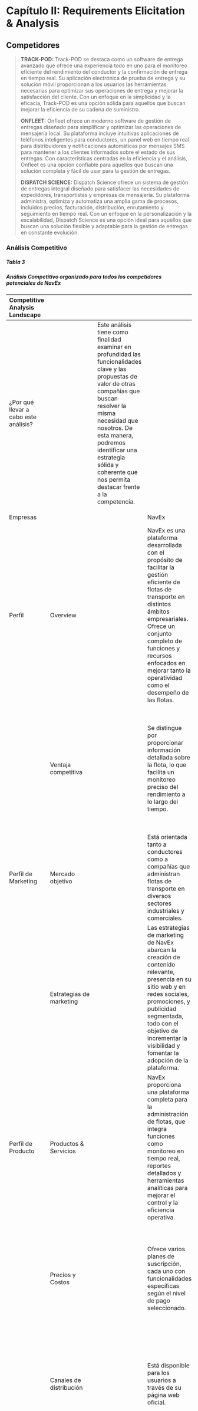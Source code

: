 # Capítulo II: Requirements Elicitation & Analysis

## Competidores

> **TRACK-POD:** Track-POD se destaca como un software de entrega
> avanzado que ofrece una experiencia todo en uno para el monitoreo
> eficiente del rendimiento del conductor y la confirmación de entrega
> en tiempo real. Su aplicación electrónica de prueba de entrega y su
> solución móvil proporcionan a los usuarios las herramientas necesarias
> para optimizar sus operaciones de entrega y mejorar la satisfacción
> del cliente. Con un enfoque en la simplicidad y la eficacia, Track-POD
> es una opción sólida para aquellos que buscan mejorar la eficiencia de
> su cadena de suministro.
>
> **ONFLEET:** Onfleet ofrece un moderno software de gestión de entregas
> diseñado para simplificar y optimizar las operaciones de mensajería
> local. Su plataforma incluye intuitivas aplicaciones de teléfonos
> inteligentes para conductores, un panel web en tiempo real para
> distribuidores y notificaciones automáticas por mensajes SMS para
> mantener a los clientes informados sobre el estado de sus entregas.
> Con características centradas en la eficiencia y el análisis, Onfleet
> es una opción confiable para aquellos que buscan una solución completa
> y fácil de usar para la gestión de entregas.
>
> **DISPATCH SCIENCE:** Dispatch Science ofrece un sistema de gestión de
> entregas integral diseñado para satisfacer las necesidades de
> expedidores, transportistas y empresas de mensajería. Su plataforma
> administra, optimiza y automatiza una amplia gama de procesos,
> incluidos precios, facturación, distribución, enrutamiento y
> seguimiento en tiempo real. Con un enfoque en la personalización y la
> escalabilidad, Dispatch Science es una opción ideal para aquellos que
> buscan una solución flexible y adaptable para la gestión de entregas
> en constante evolución.

### Análisis Competitivo

##### **Tabla 3**

##### *Análisis Competitivo organizado para todos los competidores potenciales de NavEx*

|  Competitive Analysis Landscape |  |  |  |  |  |  |
| :---- | :---- | :---- | :---- | :---- | :---- | :---- |
| ¿Por qué llevar a cabo este análisis? |  | Este análisis tiene como finalidad examinar en profundidad las funcionalidades clave y las propuestas de valor de otras compañías que buscan resolver la misma necesidad que nosotros. De esta manera, podremos identificar una estrategia sólida y coherente que nos permita destacar frente a la competencia.  |  |  |  |  |
|  |  |  |  |  |  |  |
| Empresas |  |  | NavEx | Onfleet | Track-POD | Dispatch Science |
| Perfil | Overview |  | NavEx es una plataforma desarrollada con el propósito de facilitar la gestión eficiente de flotas de transporte en distintos ámbitos empresariales. Ofrece un conjunto completo de funciones y recursos enfocados en mejorar tanto la operatividad como el desempeño de las flotas. | Onfleet es una reconocida plataforma SaaS especializada en la gestión de entregas de última milla. Brinda una solución completa que permite a las empresas administrar de manera eficiente sus operaciones logísticas y el manejo de sus flotas. | Track-POD es una herramienta digital enfocada en la optimización de rutas y trayectos de vehículos, creada para mejorar el rendimiento logístico y aumentar la eficiencia en los procesos de entrega. | Dispatch Science es una solución integral orientada a la administración de entregas, pensada para empresas de transporte y cargadores. Su objetivo es facilitar y automatizar procesos como la gestión de pedidos, la logística de transporte y el monitoreo en tiempo real. |
|  | Ventaja competitiva  |  | Se distingue por proporcionar información detallada sobre la flota, lo que facilita un monitoreo preciso del rendimiento a lo largo del tiempo. | Brinda a los mensajeros una gestión y análisis efectivos de sus entregas locales, lo que mejora la eficiencia operativa y optimiza la satisfacción del cliente. | Ofrece una herramienta avanzada para la planificación de rutas que facilita la organización de múltiples entregas y proporciona una aplicación de prueba de entrega electrónica para los conductores. | Ofrece una solución integral para la gestión de entregas, abarcando desde la planificación hasta el seguimiento en tiempo real, lo que mejora la eficiencia operativa y ayuda a reducir los costos. |
| Perfil de Marketing | Mercado objetivo |  | Está orientada tanto a conductores como a compañías que administran flotas de transporte en diversos sectores industriales y comerciales. | Está centrada en conductores y empresas dedicadas a gestionar entregas en la etapa final del proceso logístico, conocida como última milla. | Está enfocado en conductores y empresas que necesitan una planificación óptima de rutas y gestión logística para sus operaciones de transporte. | Está orientado a cargadores y transportistas que requieren una solución integral para la administración de entregas y operaciones logísticas. |
|  | Estrategias de marketing |  | Las estrategias de marketing de NavEx abarcan la creación de contenido relevante, presencia en su sitio web y en redes sociales, promociones, y publicidad segmentada, todo con el objetivo de incrementar la visibilidad y fomentar la adopción de la plataforma. | Emplea estrategias de marketing de contenido, publicidad digital y redes sociales para promover su plataforma y atraer nuevos clientes. | Se da a conocer mediante marketing de contenido, presencia en línea y publicidad digital, con el objetivo de atraer a conductores y empresas interesados en mejorar su logística de entregas. | Utiliza marketing de contenido, publicidad digital y relaciones públicas para conectar con cargadores y transportistas, y mostrarles el valor de su plataforma. |
| Perfil de Producto | Productos & Servicios |  | NavEx proporciona una plataforma completa para la administración de flotas, que integra funciones como monitoreo en tiempo real, reportes detallados y herramientas analíticas para mejorar el control y la eficiencia operativa. | Ofrece una sólida aplicación móvil junto con una plataforma web para gestionar entregas, incorporando funcionalidades de seguimiento, alertas en tiempo real y análisis de datos. | Proporciona una app móvil enfocada en la optimización de rutas y entregas, complementada con una plataforma web orientada a la administración logística. | Cuenta con una aplicación móvil y una plataforma web completa para la gestión de entregas, que abarca planificación de rutas, monitoreo en tiempo real y elaboración de reportes. |
|  | Precios y Costos |  | Ofrece varios planes de suscripción, cada uno con funcionalidades específicas según el nivel de pago seleccionado. | Presenta una estructura de precios clara, que incluye una opción gratuita y una versión premium destinada a empresas que requieren funciones más avanzadas. | Ofrece una versión gratuita con funcionalidades esenciales, así como una suscripción premium que brinda acceso a herramientas adicionales y soporte prioritario. | Incluye una versión gratuita con funciones limitadas y una suscripción premium que proporciona acceso completo a todas las características, además de soporte especializado. |
|  | Canales de distribución  |  | Está disponible para los usuarios a través de su página web oficial. | Se distribuye a través de plataformas de aplicaciones móviles y su sitio web, asegurando que los usuarios puedan acceder desde diversos dispositivos. | Está accesible en plataformas de aplicaciones móviles y en la web, lo que facilita el acceso de los usuarios desde cualquier dispositivo. | Se distribuye mediante plataformas de aplicaciones móviles y en la web, garantizando una amplia disponibilidad para los usuarios. |
|  Análisis SWOT | Fortalezas |  | \- Actualizaciones periódicas para optimizar la funcionalidad y reforzar la seguridad. | \- Ofrece precios y características de manera clara y accesible. \- Facilita la interacción entre conductores y despachadores. | \- Mejora la eficiencia de las rutas a diario, optimizando cada vez más el proceso. \- Plataforma web y aplicación móvil intuitivas y fáciles de usar. | \- Ofrece la capacidad de gestionar todos los aspectos. \- Proporciona un valor único y excepcional. |
|  | Debilidades |  | \- Falta de algunas funcionalidades específicas que podrían ser esenciales para ciertos usuarios.  | \- La optimización de rutas está enfocada solo en entregas de última milla, lo que no la hace adecuada para todos los tipos de transporte. | \- Restricciones en la cantidad de rutas que se pueden agregar al mismo tiempo. \- Algunas funciones pueden resultar complicadas de usar para usuarios sin experiencia técnica. | \- Algunas funciones pueden ser complejas para usuarios sin conocimientos técnicos. \- La amplia variedad de características puede resultar abrumadora para los usuarios novatos. |
|  | Oportunidades |  | \- Expansión hacia otras áreas de gestión empresarial, como la administración de activos y la logística de almacenes. | \- Optimización constante de la experiencia del usuario y las funcionalidades de la plataforma. | \- Expansión del mercado de entregas y logística impulsada por el crecimiento del comercio electrónico y la creciente demanda de servicios de entrega rápida. | \- Posibilidad de expandirse a nuevos mercados verticales y regionales, aprovechando la flexibilidad de la plataforma. |
|  | Amenazas |  | \- Competencia de empresas consolidadas con una mayor participación de mercado y más recursos. \- Podría demandar actualizaciones constantes para seguir siendo competitivos en el mercado cambiante. | \- Competencia de plataformas de gestión de entregas tanto consolidadas como emergentes. \- Existen otras aplicaciones con precios más bajos. | \- Posible competencia de soluciones logísticas integradas proporcionadas por grandes corporaciones tecnológicas. | \- Riesgo de que competidores más pequeños y ágiles imiten el modelo de negocio. \- Posible alteración de las regulaciones que afectan el transporte y las entregas. |

### 

### Estrategias y tácticas frente a competidores

> Se presenta un estudio del entorno competitivo en el que opera NavEx,
> acompañado de una serie de estrategias iniciales orientadas a
> enfrentar a los competidores, aumentar el valor entregado a los
> usuarios y posicionar a la startup para lograr un crecimiento
> sostenible. A través de un enfoque en la diferenciación, la capacidad
> de adaptación, la expansión del mercado y la colaboración con aliados
> estratégicos, NavEx busca consolidarse como una solución líder e
> innovadora en el ámbito de la gestión de flotas y operaciones
> logísticas.

1.  **Diferenciación del Producto**

- Estrategia: Resaltar los elementos únicos de NavEx que la hacen
  destacar frente a otras plataformas, como el análisis detallado de
  flotas y las mejoras continuas.

- Tácticas: Ejecutar campañas de marketing enfocadas en los atributos
  exclusivos de la plataforma. Realizar presentaciones en vivo y ofrecer
  periodos de prueba sin costo para demostrar su valor agregado a
  potenciales clientes.

2.  **Mejora Constante y Adaptabilidad**

- Estrategia: Permanecer flexible ante los cambios del mercado mediante
  actualizaciones regulares y mejoras continuas.

- Tácticas: Implementar un sistema de retroalimentación directa con los
  usuarios para recoger sugerencias y opiniones. Utilizar analíticas de
  uso para detectar áreas de mejora y aplicar cambios rápidamente.

3.  **Expansión de Mercado**

- Estrategia: Ampliar la base de usuarios y aumentar la participación en
  el mercado a través de una mayor presencia y alcance estratégico.

- Tácticas: Diseñar campañas de marketing digital segmentadas para
  industrias específicas como la logística, transporte corporativo o
  distribución. Participar en ferias, congresos y colaborar con
  organizaciones del sector para aumentar el reconocimiento de marca.

4.  **Alianzas Estratégicas y Colaboración**

- Estrategia: Forjar asociaciones con empresas que ofrezcan servicios
  complementarios para expandir las capacidades y el alcance de NavEx.

- Tácticas: Buscar integraciones con proveedores tecnológicos y de
  servicios logísticos para desarrollar soluciones combinadas.
  Aprovechar oportunidades de co-marketing y co-branding que permitan
  acceder a nuevas audiencias mediante alianzas.

5.  **Optimización de Costos y Valor Percibido**

- Estrategia: Presentar una propuesta de valor sólida y competitiva que
  combine tecnología avanzada con precios atractivos.

- Tácticas: Realizar análisis comparativos con otras plataformas del
  mercado para asegurar que NavEx represente una mejor relación
  calidad-precio. Implementar modelos de precios flexibles y promociones
  que incentiven tanto la adquisición como la fidelización de clientes.

6.  **Innovación y nuevas funcionalidades**

- Estrategia: Mantener un enfoque en la innovación continua mediante el
  desarrollo de nuevas características y servicios que respondan a las
  necesidades del mercado.

- Tácticas: Investigar tendencias tecnológicas y nuevas demandas en la
  industria del transporte. Priorizar el desarrollo de funciones que
  ofrezcan ventajas competitivas y respondan a necesidades emergentes de
  los usuarios.

## Entrevistas

Según lo aclarado por Folgueiras (2016), la entrevista es un tipo y/o
modelo de técnica de recopilación de información, con la cual se busca
obtener datos de forma oral y personalizada sobreopiniones,
acontecimientos, ideas, experiencias y cualquier otro tipo de
información relevante para un objetivo especial, el cual normalmente es
para un caso de estudio o para el proyecto de solución de alguna
problemática presentada.. Tanto si se elabora dentro de una
investigación, como si se diseña al margen de un estudio sistematizado,
tiene unas mismas características y pasos a seguir para mantener la base
primordial de obtención de información relevante y utilizable para el
trabajo.

### Diseño de entrevistas

> Con el objetivo de recopilar y organizar adecuadamente la información
> recabada en las entrevistas, se decidió establecer un banco de
> preguntas diseñado específicamente para nuestro segmento de mercado
> previamente identificado. Este conjunto de preguntas está orientado a
> obtener datos concretos y relevantes, adaptándose tanto al perfil del
> entrevistado como a la problemática investigada, con miras a
> desarrollar una posible solución a través de nuestro producto.

**EMPRESARIOS**

1\. ¿Cuál es su nombre y qué edad tiene? ¿En qué distrito vive?

2\. ¿Cuál es su estado civil? Indicar si tienes hijos.

3\. ¿Cuánto tiempo de experiencia tiene en esa función?

> 4\. ¿Cómo realiza actualmente la gestión de vehículos, conductores y
> rutas en su empresa?
>
> 5\. ¿Qué herramientas o sistemas utiliza actualmente para administrar
> su flota de transporte?

6\. ¿Qué funcionalidades le gustaría ver en una herramienta de gestión
de flotas ideal?

> 7\. ¿Cómo cree que una solución tecnológica podría mejorar la
> eficiencia operativa de su empresa en términos de gestión de flotas?
>
> 8\. ¿Cuáles son sus preocupaciones principales en cuanto a seguridad y
> cumplimiento normativo en la gestión de flotas?
>
> 9\. ¿Qué impacto cree que tendría una solución de gestión de flotas
> eficiente en la rentabilidad de su empresa?
>
> 10\. ¿Qué tan dispuesto estaría a adoptar una nueva solución
> tecnológica para la gestión de flotas en su empresa?
>
> 11\. ¿Qué características específicas le resultarían más útiles para
> mejorar la gestión de su flota?
>
> 12\. ¿Cómo evaluaría el éxito de una solución de gestión de flotas una
> vez implementada en su empresa?
>
> 13\. ¿Tiene alguna experiencia previa con soluciones similares? ¿Qué
> lecciones ha aprendido de esa experiencia?

**TRANSPORTISTAS**

1\. ¿Cuál es su nombre y qué edad tiene? ¿En qué distrito vive?

2\. ¿Cuál es su estado civil? Indicar si tienes hijos.

3\. ¿Para qué empresa trabaja? ¿Y a qué se dedica dentro de la empresa?

4\. ¿Cuánto tiempo de experiencia tiene en esa función?

5\. ¿Qué requisitos pide la empresa para que puedan trabajar en ella?

6\. ¿Cuántos viajes al día realiza un vehículo de la empresa?

7\. ¿Cómo recibe el conductor la información de los viajes que tiene que
realizar?

> 8\. ¿Cómo se comunica la empresa con los conductores de los buses en
> cualquier momento?

9\. ¿Cómo gestionan los viajes y las rutas que deben realizar los buses?

> 10\. ¿Cómo gestiona el mantenimiento de los buses y con qué frecuencia
> se hace dicho proceso?

11\. ¿Qué aspectos cambiaria de la empresa donde trabaja para hacerla
más eficiente?

> 12\. ¿Esta usted familiarizado con el manejo de aplicaciones móviles
> para el rubro transporte?
>
> 13\. ¿Estaría dispuesto a usar alternativas tecnológicas como
> aplicaciones que le faciliten la gestión de su trabajo?

14\. ¿Qué dispositivos tecnológicos usan en su vida diaria y para el
trabajo?

> 15\. ¿Qué medios (tv, redes sociales, chats con amigos) utiliza para
> enterarse de nuevas noticias (problemas sociales, oportunidades de
> negocio, paro de transporte, etc.)?
>
> 16\. A lo largo de su experiencia, ¿Cuáles son los principales
> problemas o dificultades que encuentra en el país que perjudican su
> trabajo?

17\. Finalmente, ¿En qué planes o proyectos personales se visualiza en
el futuro?

### Registro de entrevistas 

**Segmento 1: EMPRESARIOS**

**Entrevista N°1:**

**Figura 1.**

> *Imagen de presentación de la primera entrevista realizada.*

![](Entrevista1.jpg){width="6.267716535433071in"
height="3.2083333333333335in"}

*Nota.* La persona que se encuentra a la derecha es el entrevistador,
integrante del grupo, mientras que la persona a la izquierda es el
entrevistado.

> **Datos principales:**
>
> \- **Nombre completo del entrevistado:** Marco Tarazona
>
> \- **Edad:** 57 años
>
> \- **Distrito:** Puente Piedra
>
> \- Link:
> [[https://upcedupe-my.sharepoint.com/entrevistas]{.underline}](https://upcedupe-my.sharepoint.com/entrevistas)
>
> \- Inicio de la entrevista: 0:00
>
> \- **Duración:** 2:10 min

**- RESUMEN:**

Marco tiene más de 15 años de experiencia gestionando flotas de
transporte. Trabaja como gestor de camiones para trasladar materiales de
construcción. Normalmente para la asignación de entregas a cada
conductor lo hace verbalmente o en otros casos mediante
whatsapp.Actualmente en su trabajo no cuentan con una herramienta o
sistema que les facilite la gestión de transportes. Considera que le
sería muy útil una aplicación para el asignamiento de cada
transportista. Por último, nos comentó que estaría dispuesto a la
implementación de la app en la empresa.

**Entrevista N°2:**

**Figura 2.**

> *Imagen de presentación de la segunda entrevista realizada.*

  ------------- ---------------------------------------------------------
                ![](Entrevista2.jpg){width="4.6875in"
                height="3.1527777777777777in"}

  ------------- ---------------------------------------------------------

> *Nota.* La persona que se muestra en la grabación es el entrevistado.
>
> **Datos principales:**
>
> \- **Nombre completo delentrevistado:** Gilver Flores
>
> \- **Edad:** 48 años
>
> \- **Distrito:** Villa El Salvador
>
> \- **Link:**
> [https://upcedupe-my.sharepoint.com/entrevistas]{.underline}
>
> \- **Inicio de la entrevista:** 2:10 min
>
> \- **Duración:** 7:53 min

\- RESUMEN:

Gilver Flores es un empresario con una década de experiencia en la
gestión de flotas de transporte, valora el rastreo por GPS para la
seguridad y la puntualidad, y utiliza WhatsApp para coordinar con los
conductores. Está abierto a adoptar nuevas tecnologías para mejorar la
competitividad y la responsabilidad de su empresa, y ve el valor en
características como la optimización de la asignación de rutas. Reconoce
la importancia de un mantenimiento de vehículos efectivo y cree que la
optimización de las rutas y los sistemas de seguimiento de mantenimiento
virtual pueden mejorar las operaciones. Evalúa el éxito de las
soluciones de gestión de flotas en función de cómo mejoran la
puntualidad y las prácticas de mantenimiento preventivo.

**Entrevista N°3:**

**Figura 3.**

*Imagen de presentación de la primera entrevista realizada.*

![](Entrevista3.jpg){width="5.421875546806649in"
height="3.2083333333333335in"}

*Nota.* La persona que se muestra en la imagen es el entrevistado.

> **Datos principales:**
>
> \- **Nombre completo del entrevistado:** Abraham Quenta
>
> \- **Edad:** 28 años
>
> \- **Provincia:** Tacna
>
> \- **Link:**
> [[https://upcedupe-my.sharepoint.com/entrevistas]{.underline}](https://upcedupe-my.sharepoint.com/entrevistas)
>
> \- **Inicio de la entrevista:** 7:53 min
>
> \- **Duración:** 16:21 min

\- RESUMEN:

Abraham Quenta es un emprendedor en el sector del transporte con 6 años
de experiencia,gestiona su empresa utilizando Excel para tareas como la
emisión de billetes y WhatsApp para la comunicación interna. Desea un
sistema donde los pasajeros pueden reservar asientos y donde pueda
rastrear la ubicación de los conductores durante los viajes. Considera
que la implementación de una aplicación con estas características es
crucial para la eficiencia operativa. Enfatiza la importancia de cumplir
con las regulaciones de entidades como la ATU y el Ministerio de
Transporte. Finalmente, destaca la importancia de tener información
actualizada sobre el mantenimiento del vehículo integrada en un sistema
de seguimiento.

**Segmento 2: TRANSPORTISTAS**

**Entrevista N°1:**

**Figura 4.**

*Imagen de presentación de la primera entrevista realizada a nuestro
segundo segmento objetivo.*

![](Entrevista4.jpg){width="6.015625546806649in"
height="2.9678412073490814in"}

> **Datos principales:**
>
> \- **Nombre completo del entrevistado:** Ricardo Chate Flores
>
> \- **Edad:** 45 años
>
> \- **Distrito:** Cercado de Lima
>
> \- **Link:**
> [[https://upcedupe-my.sharepoint.com/entrevistas]{.underline}](https://upcedupe-my.sharepoint.com/entrevistas)
>
> \- **Inicio de entrevista:** 16:21 min
>
> \- **Duración:** 26:26 min

\- RESUMEN:

Ricardo es un experimentado conductor de autobuses, con más de 25 años
de experiencia en el transporte personal y turismo. Trabaja para la
empresa Arellano, que presta servicios a empresas como Gloria, Textil
Creditex y Faber-Castell. Además de su función como conductor, Gilbert
también desempeña el rol de supervisor de la flota de buses. En cuanto a
la comunicación, utiliza celulares con WhatsApp para coordinar con los
conductores y la empresa. La gestión de viajes y rutas se realiza a
través de una secretaria que asigna las rutas a cada conductor. En
cuanto a tecnología, utiliza una aplicación móvil para conocer la ruta
asignada. Gilbert está dispuesto a adoptar nuevastecnologías para
mejorar la eficiencia en su trabajo, destacando la importancia de
mejorar la comunicación en la empresa y la implementación de tecnología
para agilizar procesos

**Entrevista N°2:**

**Figura 5.**

*Imagen de presentación de la segunda entrevista realizada a nuestro
segundo segmento objetivo.*

![](Entrevista5.jpg){width="6.267716535433071in"
height="2.6666666666666665in"}

> **Datos principales:**
>
> \- **Nombre completo del entrevistado:** Víctor Cuba Bautista
>
> \- **Edad:** 42 años
>
> \- **Distrito:** Villa el Salvador
>
> \- **Link:**
> [https://upcedupe-my.sharepoint.com/entrevistas]{.underline}
>
> \- **Inicio de entrevista:** 26:26 min
>
> \- **Duración:** 31:37 min

\- RESUMEN:

Víctor Fogotista, con 25 años de experiencia como conductor, trabaja
para una empresa que ofrece servicio trupal. Utiliza WhatsApp como
principal medio de comunicación con la empresa y los conductores. Los
viajes son programados por la empresa, y el mantenimiento de los buses
se basa en un calendario establecido por kilometraje. Víctor está
familiarizado con aplicaciones como Uber y Waze, y utiliza GPS y
WhatsApp en su vida diaria para el trabajo. Sugiere mejorarla
comunicación y la calidad del servicio en la empresa.

**Entrevista N°3:**

**Figura 6.**

*Imagen de presentación de la tercera entrevista realizada a nuestro
segundo segmento objetivo.*

![](Entrevista5.jpg){width="6.267716535433071in"
height="3.1666666666666665in"}

> **Datos principales:**
>
> \- **Nombre completo del entrevistado:** Martín Merino Ávila
>
> \- **Edad:** 50 años
>
> \- **Distrito:** Villa el Salvador
>
> \- **Link:**
> [[https://upcedupe-my.sharepoint.com/entrevistas]{.underline}](https://upcedupe-my.sharepoint.com/entrevistas)
>
> \- **Inicio de entrevista:** 31:37 min
>
> \- **Duración:** 39:39 min

\- RESUMEN:

Martín Merino Ávila, con 35 años de experiencia como conductor, trabaja
para Serellano de Personal de SACA, una empresa dedicada al transporte
de personal. Utiliza WhatsApp y GPS como principales herramientas de
comunicación y control en su trabajo. Los viajes y rutas son programados
por la empresa, y el mantenimiento de los buses se basa en un calendario
establecido por kilometraje. Martín está dispuesto a utilizar nuevas
tecnologías para mejorar la gestión de su trabajo, y sugiere mejorar la
flota de buses y el trato al cliente en la empresa. Tiene planes futuros
de tener su propio auto y posiblemente una flotilla de taxis.

### Análisis de entrevistas

> **EMPRESARIOS**
>
> Para el análisis de las entrevistas, se pueden identificar varias
> características comunes entre los entrevistados que son relevantes
> para la construcción de los arquetipos de usuarios en el segmento
> objetivo de empresarios. A continuación, se presenta un análisis de
> estas características:
>
> ● Todos los entrevistados llevan una media de aproximadamente de 25
> años de experiencia.
>
> ● Los entrevistados tienen empresas de transporte que ofrecen
> servicios tanto para el transporte personal como para el turismo.
>
> ● El WhatsApp es el medio de comunicación más utilizado por los
> empresarios para comunicar a sus trabajadores las rutas y envíos que
> fueron asignados.
>
> ● Algunos empresarios también utilizan aplicaciones móviles para
> confirmar que llegó la entrega.
>
> ● El mantenimiento de los buses se realiza de manera preventiva,
> basado en un calendario establecido por kilometraje.
>
> ● La empresa gestiona el mantenimiento en coordinación con los
> conductores y el personal de mecánica.
>
> ● Los empresarios están dispuestos a utilizar aplicaciones móviles
> para mejorar la gestión de su trabajo.
>
> ● Los empresarios están en busca de mejoras en la comunicación dentro
> de la empresa.
>
> ● La edad de los entrevistados se encuentra en el rango de 30 a 55
> años.

**TRANSPORTISTAS**

Para el análisis de las entrevistas, se pueden identificar varias
características comunes entre los entrevistados que son relevantes para
la construcción de los arquetipos de usuarios en el segmento objetivo de
transportistas. A continuación, se presenta un análisis de estas
características:

> ● Todos los entrevistados tienen una amplia experiencia como
> conductores de autobuses, con una media de aproximadamente 28.3 años
> de experiencia.
>
> ● Los entrevistados trabajan para empresas de transporte que ofrecen
> servicios tanto para el transporte personal como para el turismo.
>
> ● Además de conducir, algunos entrevistados también tienen roles de
> supervisión dentro de la empresa.
>
> ● El WhatsApp es el medio de comunicación más utilizado por los
> conductores para comunicarse tanto entre ellos como con la empresa.
>
> ● Algunos conductores también utilizan aplicaciones móviles para
> controlar el tiempo de salida y la ubicación de los buses en tiempo
> real.
>
> ● Los viajes y las rutas son asignados por la empresa, generalmente a
> través de un programador o una secretaria.
>
> ● Las rutas pueden ser fijas o rotativas, dependiendo de la empresa y
> las necesidades del servicio.
>
> ● El mantenimiento de los buses se realiza de manera preventiva,
> basado en un calendario establecido por kilometraje.
>
> ● La empresa gestiona el mantenimiento en coordinación con los
> conductores y el personal de mecánica.
>
> ● Los conductores están familiarizados y dispuestos a utilizar
> aplicaciones móviles para mejorar la gestión de su trabajo.
>
> ● Los conductores sugieren mejoras en la comunicación dentro de la
> empresa y en la calidad del servicio prestado, destacando la
> importancia del trato al cliente.
>
> ● La implementación de nuevas tecnologías, como aplicaciones que
> faciliten la gestión de rutas y mantenimiento, es vista como una
> oportunidad para mejorar la eficiencia en el trabajo.
>
> ● La edad de los entrevistados se encuentra en el rango de 40 a 50
> años.
>
> ● La mayoría de nuestros entrevistados reside en el distrito de Villa
> el Salvador, como también en el Cercado de Lima. Además, el 100% de
> nuestros entrevistados vive con su familia.

- El 100% de entrevistados cree que la comunicación debe ser mejorada
  dentro de la empresa y la consideran vital para un buen desempeño.

## Needfinding

Según lo señalado por Patnaik (2017), la metodología del Needfinding se
concentra principalmente en la acción de descubrir las necesidades,
tanto explícitas como implícitas, de los segmentos objetivos
seleccionados con el fin de poder crear soluciones adecuadas. Para esto,
es necesario ver más allá de todo lo tangible y concentrarse en ideas
más abstractas y conceptos más amigables para todos los usuarios.

Para reconocer las demandas de los usuarios, empleamos diversos
enfoques. Primero, segmentamos a los usuarios en diferentes categorías y
generamos perfiles que representan a nuestro público objetivo, mediante
la creación de User Persona. Esto nos permitió agrupar las necesidades
específicas de cada tipo de usuario. Luego, para corroborar y validar
las necesidades que habíamos determinado previamente para cada categoría
de usuario, realizamos entrevistas con representantes de los dos
conjuntos de usuarios que habíamos identificado utilizando los User
Persona.

### User Personas

> Los User Personas son representaciones ficticias pero realistas de los
> usuarios ideales. Se basan en datos reales y ayudan a entender mejor
> quiénes son los usuarios, qué necesitan, qué los motiva y qué desafíos
> enfrentan. Sirven para tomar decisiones centradas en el usuario
> durante el diseño del producto.
>
> La creación de User Personas es un paso clave para entender a fondo
> las necesidades, retos y expectativas de los distintos segmentos de
> usuarios dentro del contexto de nuestra aplicación NavEx, orientada a
> ofrecer soluciones tecnológicas para academias deportivas. Estas
> personas funcionan como representaciones ficticias, pero basadas en
> datos reales, que reflejan el perfil de los usuarios con los que
> interactuamos en el entorno empresarial.
>
> En nuestro caso, estas fichas se construyeron a partir de entrevistas
> realizadas a conductores de autobuses, permitiendo detectar patrones
> comunes y aspectos relevantes para desarrollar arquetipos sólidos. La
> representación visual y detallada de cada persona facilita al equipo
> de diseño y desarrollo generar empatía y tomar decisiones centradas en
> el usuario.

###### **Figura 1**

###### User Persona del primer segmento objetivo: Conductor

> ![](UserPersona1.png){width="4.921875546806649in"
> height="8.450964566929134in"}

###### **Figura 2**

###### User Persona del segundo segmento objetivo: Empresarios

##### ![](UserPersona2.png){width="5.893994969378828in" height="8.52969050743657in"}

### User Task Matrix

> Una Matriz de Tareas de Usuario es una herramienta utilizada en el
> diseño de experiencia de usuario (UX) y desarrollo de productos para
> organizar y visualizar las tareas que los usuarios realizan en un
> sistema o plataforma. Esta matriz ayuda a identificar las diversas
> acciones que los usuarios llevarán a cabo en el producto, así como la
> frecuencia y la importancia de cada una de estas tareas (Patnaik,
> 2017).

###### **Figura 3**

###### User Task Matrix para el primer y segundo User Persona

> ![](UserTaskMatrix.png){width="5.411458880139983in"
> height="5.756008311461067in"}**Diferencias:** Los empresarios se
> centran más en tareas relacionadas con la gestión general de la flota,
> como monitoreo del rendimiento, registro de incidencias y
> planificación de rutas.
>
> Los transportistas, por otro lado, se centran en tareas más
> operativas, como seguimiento de envíos, mantenimiento de vehículos y
> comunicación con conductores.
>
> **Coincidencias:** Ambos grupos reconocen la importancia de la
> seguridad en la gestión de flotas, lo que se refleja en tareas como el
> registro de incidencias y la implementación de medidas de seguridad.
> Tanto los empresarios como los transportistas valoran la eficiencia
> operativa, como se evidencia en tareas como el monitoreo del
> rendimiento y la planificación de rutas.

### User Journey Mapping

> El User Journey Mapping consiste en trazar el recorrido completo que
> hace un usuario para alcanzar un objetivo, desde el primer contacto
> hasta la solución del problema. Ayuda a identificar puntos de dolor,
> momentos clave y oportunidades de mejora en la experiencia del usuario

##### 

###### **Figura 4**

###### User Journey Mapping del primer User Persona

> ![](UserJourneyMapping1.png){width="9.454412729658793in"
> height="5.351155949256343in"}

###### **Figura 5**

###### User Journey Mapping del segundo User Persona

![](UserJourneyMapping2.png){width="9.276042213473316in"
height="4.947916666666667in"}
